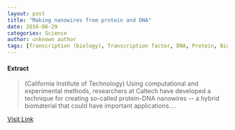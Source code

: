 ```yaml
---
layout: post
title: "Making nanowires from protein and DNA"
date: 2016-06-29
categories: Science
author: unknown author
tags: [Transcription (biology), Transcription factor, DNA, Protein, Biotechnology, Chemistry, Organisms, Macromolecules, Cell biology, Structural biology, Biomolecules, Genetics, Life sciences, Biochemistry, Molecular biology, Biology]
---
```





#### Extract
>(California Institute of Technology) Using computational and experimental methods, researchers at Caltech have developed a technique for creating so-called protein-DNA nanowires -- a hybrid biomaterial that could have important applications....



[Visit Link](http://www.eurekalert.org/pub_releases/2015-09/ciot-mnf090315.php)


